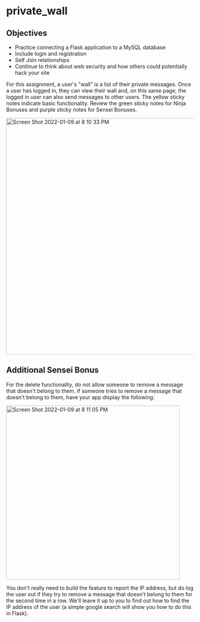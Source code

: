 # private_wall

## Objectives

- Practice connecting a Flask application to a MySQL database
- Include login and registration
- Self Join relationships
- Continue to think about web security and how others could potentially hack your site

For this assignment, a user's "wall" is a list of their private messages. Once a user has logged in, they can view their wall and, on this same page, the logged in user can also send messages to other users. The yellow sticky notes indicate basic functionality. Review the green sticky notes for Ninja Bonuses and purple sticky notes for Sensei Bonuses.

<img width="634" alt="Screen Shot 2022-01-09 at 8 10 33 PM" src="https://user-images.githubusercontent.com/92617960/148714176-8b8315f7-c353-4a14-b9d8-2ff5896b4363.png">

## Additional Sensei Bonus

For the delete functionality, do not allow someone to remove a message that doesn't belong to them. If someone tries to remove a message that doesn't belong to them, have your app display the following:

<img width="466" alt="Screen Shot 2022-01-09 at 8 11 05 PM" src="https://user-images.githubusercontent.com/92617960/148714205-3e355055-58d3-493a-8f81-7d96270f392b.png">

You don't really need to build the feature to report the IP address, but do log the user out if they try to remove a message that doesn't belong to them for the second time in a row. We'll leave it up to you to find out how to find the IP address of the user (a simple google search will show you how to do this in Flask).
